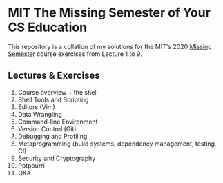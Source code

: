 # MIT The Missing Semester of Your CS Education
This repository is a collation of my solutions for the MIT's 2020 [Missing Semester](https://missing.csail.mit.edu/) course exercises from Lecture 1 to 9. 

## Lectures & Exercises
1. Course overview + the shell
2. Shell Tools and Scripting
3. Editors (Vim)
4. Data Wrangling
5. Command-line Environment
6. Version Control (Git)
7. Debugging and Profiling
8. Metaprogramming (build systems, dependency management, testing, CI)
9. Security and Cryptography
10. Potpourri
11. Q&A
